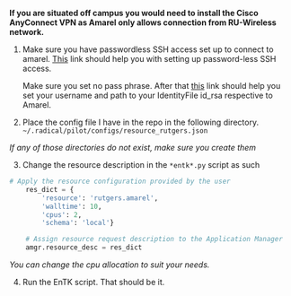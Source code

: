 **If you are situated off campus you would need to install the Cisco AnyConnect VPN as Amarel only allows connection from RU-Wireless network.**

1. Make sure you have passwordless SSH access set up to connect to amarel.
 [This]( https://www.tecmint.com/ssh-passwordless-login-using-ssh-keygen-in-5-easy-steps/) link should help you with setting up password-less SSH access.
 
   Make sure you set no pass phrase. After that [this](https://linuxize.com/post/using-the-ssh-config-file/) link should help you set your username and path to your IdentityFile id_rsa respective to Amarel.
 
2. Place the config file I have in the repo in the following directory.  
`~/.radical/pilot/configs/resource_rutgers.json`

*If any of those directories do not exist, make sure you create them*

3. Change the resource description in the `*entk*.py` script as such
```python
# Apply the resource configuration provided by the user
    res_dict = {
        'resource': 'rutgers.amarel',
        'walltime': 10,
        'cpus': 2,
        'schema': 'local'}

    # Assign resource request description to the Application Manager
    amgr.resource_desc = res_dict
```
*You can change the cpu allocation to suit your needs.*

4. Run the EnTK script. That should be it.
